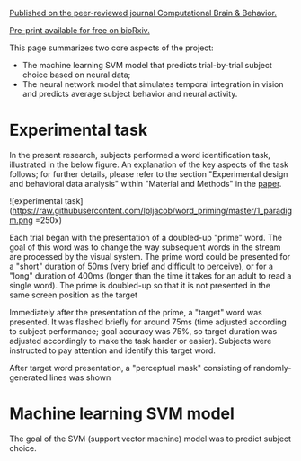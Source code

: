 [Published on the peer-reviewed journal Computational Brain & Behavior.](https://link.springer.com/article/10.1007/s42113-019-00071-w?shared-article-renderer)

[Pre-print available for free on bioRxiv.](https://www.biorxiv.org/content/10.1101/862516v1)

This page summarizes two core aspects of the project: 
- The machine learning SVM model that predicts trial-by-trial subject choice based on neural data;
- The neural network model that simulates temporal integration in vision and predicts average subject behavior and neural activity.

# Experimental task

In the present research, subjects performed a word identification task, illustrated in the below figure. An explanation of the key aspects of the task follows; for further details, please refer to the section "Experimental design and behavioral data analysis" within "Material and Methods" in the [paper](https://www.biorxiv.org/content/10.1101/862516v1.full.pdf).

![experimental task](https://raw.githubusercontent.com/lpljacob/word_priming/master/1_paradigm.png =250x)

Each trial began with the presentation of a doubled-up "prime" word. The goal of this word was to change the way subsequent words in the stream are processed by the visual system. The prime word could be presented for a "short" duration of 50ms (very brief and difficult to perceive), or for a "long" duration of 400ms (longer than the time it takes for an adult to read a single word). The prime is doubled-up so that it is not presented in the same screen position as the target

Immediately after the presentation of the prime, a "target" word was presented. It was flashed briefly for around 75ms (time adjusted according to subject performance; goal accuracy was 75%, so target duration was adjusted accordingly to make the task harder or easier). Subjects were instructed to pay attention and identify this target word.

After target word presentation, a "perceptual mask" consisting of randomly-generated lines was shown

# Machine learning SVM model

The goal of the SVM (support vector machine) model was to predict subject choice.
